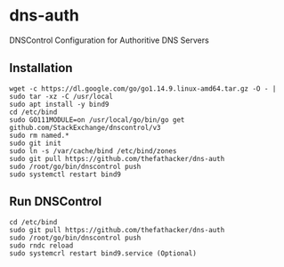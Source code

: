# dns-auth
 DNSControl Configuration for Authoritive DNS Servers

## Installation
```
wget -c https://dl.google.com/go/go1.14.9.linux-amd64.tar.gz -O - | sudo tar -xz -C /usr/local
sudo apt install -y bind9
cd /etc/bind
sudo GO111MODULE=on /usr/local/go/bin/go get github.com/StackExchange/dnscontrol/v3
sudo rm named.*
sudo git init
sudo ln -s /var/cache/bind /etc/bind/zones
sudo git pull https://github.com/thefathacker/dns-auth
sudo /root/go/bin/dnscontrol push
sudo systemctl restart bind9
```

## Run DNSControl
```
cd /etc/bind
sudo git pull https://github.com/thefathacker/dns-auth
sudo /root/go/bin/dnscontrol push
sudo rndc reload
sudo systemcrl restart bind9.service (Optional)
```